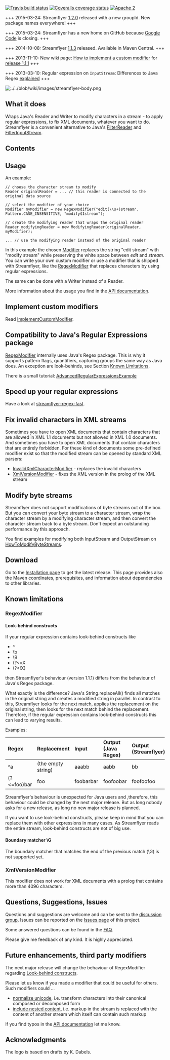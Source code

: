 
[![Travis build status](https://travis-ci.org/rwitzel/streamflyer.svg)](https://travis-ci.org/rwitzel/streamflyer)
[![Coveralls coverage status](https://img.shields.io/coveralls/rwitzel/streamflyer.svg)](https://coveralls.io/r/rwitzel/streamflyer)
[![Apache 2](http://img.shields.io/badge/license-Apache%202-red.svg)](http://www.apache.org/licenses/LICENSE-2.0)

+++ 2015-03-24: Streamflyer [1.2.0](../../blob/wiki/ReleaseNotes.md) released with a new groupId. New package names everywhere! +++

+++ 2015-03-24: Streamflyer has a new home on GitHub because [Google Code](https://code.google.com/) is closing. +++ 

+++ 2014-10-08: Streamflyer [1.1.3](../../blob/wiki/ReleaseNotes.md) released. Available in Maven Central. +++

+++ 2013-11-10: New wiki page: [How to implement a custom modifier](../../blob/wiki/ImplementCustomModifier.md) for [release 1.1.1](../../blob/wiki/ReleaseNotes.md) +++

+++ 2013-03-10: Regular expression on `InputStream`: Differences to Java Regex [explained](#user-content-look-behind-constructs) +++

![../../blob/wiki/images/streamflyer-body.png](../../blob/wiki/images/streamflyer-body.png)

## What it does ##

Wraps Java's Reader and Writer to modify characters in a stream - to apply regular expressions, to fix XML documents, whatever you want to do. Streamflyer is a convenient alternative to Java's [FilterReader](http://docs.oracle.com/javase/6/docs/api/java/io/FilterReader.html) and [FilterInputStream](http://docs.oracle.com/javase/6/docs/api/java/io/FilterInputStream.html).

## Contents ##


## Usage ##

An example:
```
// choose the character stream to modify
Reader originalReader = ... // this reader is connected to the original data source

// select the modifier of your choice
Modifier myModifier = new RegexModifier("edit(\\s+)stream", Pattern.CASE_INSENSITIVE, "modify$1stream");

// create the modifying reader that wraps the original reader
Reader modifyingReader = new ModifyingReader(originalReader, myModifier);

... // use the modifying reader instead of the original reader
```

In this example the chosen
[Modifier](http://rwitzel.github.io/streamflyer/site/apidocs/index.html?com/github/rwitzel/streamflyer/core/Modifier.html)
replaces the string "edit stream" with "modify stream" while preserving the white space between *edit* and *stream*.
You can write your own custom modifier or use a modifier that is shipped with Streamflyer, like the
[RegexModifier](http://rwitzel.github.io/streamflyer/site/apidocs/index.html?com/github/rwitzel/streamflyer/regex/RegexModifier.html)
that replaces characters by using regular expressions.

The same can be done with a Writer instead of a Reader.

More information about the usage you find in the [API documentation](http://rwitzel.github.io/streamflyer/site/apidocs/index.html?com/github/rwitzel/streamflyer/core/Documentation.html).

## Implement custom modifiers ##

Read [ImplementCustomModifier](../../blob/wiki/ImplementCustomModifier.md).

## Compatibility to Java's Regular Expressions package ##

[RegexModifier](http://rwitzel.github.io/streamflyer/site/apidocs/index.html?com/github/rwitzel/streamflyer/regex/RegexModifier.html) internally uses Java's Regex package. This is why it supports
pattern flags, quantifiers, capturing groups the same way as Java does. An exception are look-behinds, see Section [Known Limitations](#user-content-known-limitations).

There is a small tutorial: [AdvancedRegularExpressionsExample](../../blob/wiki/AdvancedRegularExpressionsExample.md)

## Speed up your regular expressions ##

Have a look at [streamflyer-regex-fast](https://github.com/rwitzel/streamflyer-regex-fast/).


## Fix invalid characters in XML streams ##

Sometimes you have to open XML documents that contain characters that are allowed in XML 1.1 documents but not allowed in XML 1.0 documents. And sometimes you have to open XML documents that contain characters that are entirely forbidden. For these kind of documents some pre-defined modifier exist so that the modified stream can be opened by standard XML parsers:

  * [InvalidXmlCharacterModifier](http://rwitzel.github.io/streamflyer/site/apidocs/index.html?com/github/rwitzel/streamflyer/xml/InvalidXmlCharacterModifier.html) - replaces the invalid characters
  * [XmlVersionModifier](http://rwitzel.github.io/streamflyer/site/apidocs/index.html?com/github/rwitzel/streamflyer/xml/XmlVersionModifier.html) - fixes the XML version in the prolog of the XML stream


## Modify byte streams ##

Streamflyer does not support modifications of byte streams out of the box.
But you can convert your byte stream to a character stream, wrap the character stream by a modifying character stream, and then convert the character stream back to a byte stream. Don't expect an outstanding performance by this approach.

You find examples for modifying both InputStream and OutputStream on
[HowToModifyByteStreams](../../blob/wiki/HowToModifyByteStreams.md).


## Download ##

Go to the [Installation page](../../blob/wiki/Installation.md)
to get the latest release. This page provides also the Maven coordinates, prerequisites, and information about dependencies to other libraries.

## Known limitations ##

### RegexModifier ###

#### Look-behind constructs ####

If your regular expression contains look-behind constructs like

  * ^
  * \b
  * \B
  * (?<=X
  * (?<!X)

then Streamflyer's behaviour (version 1.1.1) differs from the behaviour of Java's Regex package.

What exactly is the difference? Java's String.replaceAll() finds all matches in the original string and creates a modified string in parallel. In contrast to this, Streamflyer looks for the next match, applies the replacement on the original string, then looks for the next match behind the replacement. Therefore, if the regular expression contains look-behind constructs this can lead to varying results.

Examples:

| **Regex** | **Replacement** | **Input** | **Output (Java Regex)** | **Output (Streamflyer)** |
|:----------|:----------------|:----------|:------------------------|:-------------------------|
| ^a | (the empty string) | aaabb | aabb | bb |
| (?<=foo)bar | foo | foobarbar | foofoobar | foofoofoo |

Streamflyer's behaviour is unexpected for Java users and ,therefore, this behaviour could be changed by the next major release. But as long nobody asks for a new release, as long no new major release is planned.

If you want to use look-behind constructs, please keep in mind that you can replace them with other expressions in many cases. As Streamflyer reads the entire stream, look-behind constructs are not of big use.

#### Boundary matcher \G ####

The boundary matcher that matches the end of the previous match
(\G) is not supported yet.

### XmlVersionModifier ###

This modifier does not work for XML documents with a prolog that contains more than 4096 characters.

## Questions, Suggestions, Issues ##

Questions and suggestions are welcome and can be sent to the [discussion group](http://groups.google.com/group/streamflyer-discuss). Issues can be reported on the  [Issues page](issues) of this project.

Some answered questions can be found in the [FAQ](../../blob/wiki/FAQ.md).

Please give me feedback of any kind. It is highly appreciated.

## Future enhancements, third party modifiers ##

The next major release will change the behaviour of RegexModifier regarding
[Look-behind constructs](#user-content-look-behind-constructs).

Please let us know if you made a modifier that could be useful for others. Such modifiers could ...
  * [normalize unicode](http://docs.oracle.com/javase/tutorial/i18n/text/normalizerapi.html), i.e. transform characters into their canonical composed or decomposed form
  * [include nested content](http://stackoverflow.com/questions/11084382/recursively-replace-regex-find-with-path-in-the-regex), i.e. markup in the stream is replaced with the content of another stream which itself can contain such markup

If you find typos in the [API documentation](http://rwitzel.github.io/streamflyer/site/apidocs/index.html?com/github/rwitzel/streamflyer/core/Documentation.html) let me know.

## Acknowledgments ##

The logo is based on drafts by K. Dabels.
